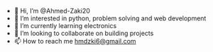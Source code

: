 - 👋 Hi, I’m @Ahmed-Zaki20
- 👀 I’m interested in python, problem solving and web development 
- 🌱 I’m currently learning electronics
- 💞️ I’m looking to collaborate on building projects 
- 📫 How to reach me hmdzki6@gmail.com

<!---
Ahmed-Zaki20/Ahmed-Zaki20 is a ✨ special ✨ repository because its `README.md` (this file) appears on your GitHub profile.
You can click the Preview link to take a look at your changes.
--->
